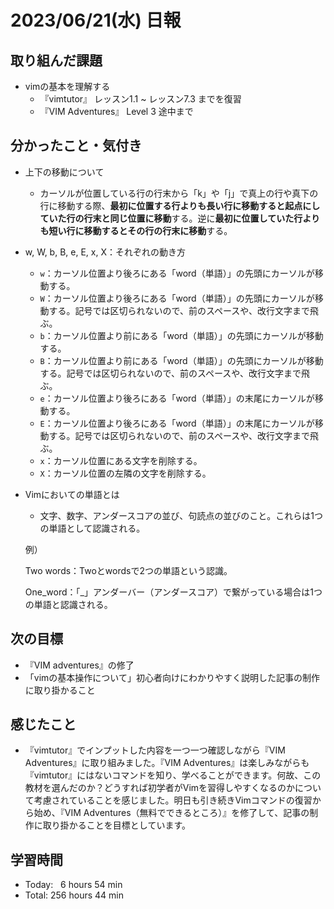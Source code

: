 # 2023/06/21(水) 日報
## 取り組んだ課題
- vimの基本を理解する
  - 『vimtutor』 レッスン1.1 ~ レッスン7.3 までを復習
  - 『VIM Adventures』 Level 3 途中まで

## 分かったこと・気付き
- 上下の移動について
  - カーソルが位置している行の行末から「k」や「j」で真上の行や真下の行に移動する際、**最初に位置する行よりも長い行に移動すると起点にしていた行の行末と同じ位置に移動**する。逆に**最初に位置していた行よりも短い行に移動するとその行の行末に移動**する。
- w, W, b, B, e, E, x, X：それぞれの動き方
  - `w`：カーソル位置より後ろにある「word（単語）」の先頭にカーソルが移動する。
  - `W`：カーソル位置より後ろにある「word（単語）」の先頭にカーソルが移動する。記号では区切られないので、前のスペースや、改行文字まで飛ぶ。
  - `b`：カーソル位置より前にある「word（単語）」の先頭にカーソルが移動する。
  - `B`：カーソル位置より前にある「word（単語）」の先頭にカーソルが移動する。記号では区切られないので、前のスペースや、改行文字まで飛ぶ。
  - `e`：カーソル位置より後ろにある「word（単語）」の末尾にカーソルが移動する。
  - `E`：カーソル位置より後ろにある「word（単語）」の末尾にカーソルが移動する。記号では区切られないので、前のスペースや、改行文字まで飛ぶ。
  - `x`：カーソル位置にある文字を削除する。
  - `X`：カーソル位置の左隣の文字を削除する。
- Vimにおいての単語とは
  - 文字、数字、アンダースコアの並び、句読点の並びのこと。これらは1つの単語として認識される。
  
  例）
  
  Two words：Twoとwordsで2つの単語という認識。

  One_word：「_」アンダーバー（アンダースコア）で繋がっている場合は1つの単語と認識される。

## 次の目標
- 『VIM adventures』の修了
- 「vimの基本操作について」初心者向けにわかりやすく説明した記事の制作に取り掛かること

## 感じたこと
- 『vimtutor』でインプットした内容を一つ一つ確認しながら『VIM Adventures』に取り組みました。『VIM Adventures』は楽しみながらも『vimtutor』にはないコマンドを知り、学べることができます。何故、この教材を選んだのか？どうすれば初学者がVimを習得しやすくなるのかについて考慮されていることを感じました。明日も引き続きVimコマンドの復習から始め、『VIM Adventures（無料でできるところ）』を修了して、記事の制作に取り掛かることを目標としています。

## 学習時間
- Today:&nbsp;&nbsp; 6 hours 54 min
- Total: 256 hours 44 min
